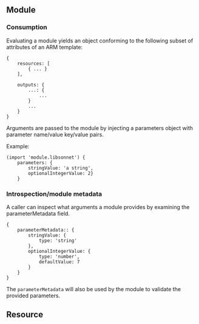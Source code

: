 ## Module
### Consumption
Evaluating a module yields an object conforming to the following subset of attributes of an ARM template: 
```
{
    resources: [
        { ... }
    ],

    outputs: {
        ...: {
            ...
        }
        ...
    }
}
```
Arguments are passed to the module by injecting a parameters object with parameter name/value key/value pairs. 

Example:
```
(import 'module.libsonnet') { 
    parameters: { 
        stringValue: 'a string', 
        optionalIntegerValue: 2}
    }
```
### Introspection/module metadata
A caller can inspect what arguments a module provides by examining the parameterMetadata field. 
```
{
    parameterMetadata:: {
        stringValue: {
            type: 'string'
        },
        optionalIntegerValue: {
            type: 'number',
            defaultValue: 7
        }
    }
}
```
The `parameterMetadata` will also be used by the module to validate the provided parameters.

## Resource
